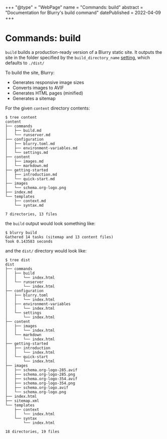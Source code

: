 +++
"@type" = "WebPage"
name = "Commands: build"
abstract = "Documentation for Blurry's build command"
datePublished = 2022-04-09
+++

# Commands: build

`build` builds a production-ready version of a Blurry static site.
It outputs the site in the folder specified by the `build_directory_name` [setting](./../configuration/settings.md), which defaults to `./dist/`

To build the site, Blurry:

- Generates responsive image sizes
- Converts images to AVIF
- Generates HTML pages (minified)
- Generates a sitemap

For the given `content` directory contents:

```shell
$ tree content
content
├── commands
│   ├── build.md
│   └── runserver.md
├── configuration
│   ├── blurry.toml.md
│   ├── environment-variables.md
│   └── settings.md
├── content
│   ├── images.md
│   └── markdown.md
├── getting-started
│   ├── introduction.md
│   └── quick-start.md
├── images
│   └── schema.org-logo.png
├── index.md
└── templates
    ├── context.md
    └── syntax.md

7 directories, 13 files
```

the `build` output would look something like:

```shell
$ blurry build
Gathered 14 tasks (sitemap and 13 content files)
Took 0.143583 seconds
```

and the `dist/` directory would look like:

```shell
$ tree dist
dist
├── commands
│   ├── build
│   │   └── index.html
│   └── runserver
│       └── index.html
├── configuration
│   ├── blurry.toml
│   │   └── index.html
│   ├── environment-variables
│   │   └── index.html
│   └── settings
│       └── index.html
├── content
│   ├── images
│   │   └── index.html
│   └── markdown
│       └── index.html
├── getting-started
│   ├── introduction
│   │   └── index.html
│   └── quick-start
│       └── index.html
├── images
│   ├── schema.org-logo-285.avif
│   ├── schema.org-logo-285.png
│   ├── schema.org-logo-354.avif
│   ├── schema.org-logo-354.png
│   ├── schema.org-logo.avif
│   └── schema.org-logo.png
├── index.html
├── sitemap.xml
└── templates
    ├── context
    │   └── index.html
    └── syntax
        └── index.html

18 directories, 19 files
```

